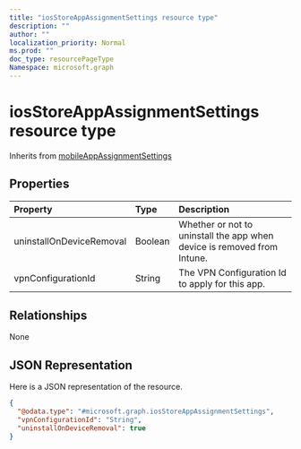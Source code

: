 ```yaml
---
title: "iosStoreAppAssignmentSettings resource type"
description: ""
author: ""
localization_priority: Normal
ms.prod: ""
doc_type: resourcePageType
Namespace: microsoft.graph
---
```



# iosStoreAppAssignmentSettings resource type




Inherits from [mobileAppAssignmentSettings](../resources/mobileAppAssignmentSettings.md)

## Properties
|Property|Type|Description|
|:---|:---|:---|
|uninstallOnDeviceRemoval|Boolean|Whether or not to uninstall the app when device is removed from Intune.|
|vpnConfigurationId|String|The VPN Configuration Id to apply for this app.|

## Relationships
None

## JSON Representation
Here is a JSON representation of the resource.
<!-- {
  "blockType": "resource",
  "@odata.type": "microsoft.graph.iosStoreAppAssignmentSettings"
}
-->
``` json
{
  "@odata.type": "#microsoft.graph.iosStoreAppAssignmentSettings",
  "vpnConfigurationId": "String",
  "uninstallOnDeviceRemoval": true
}
```

